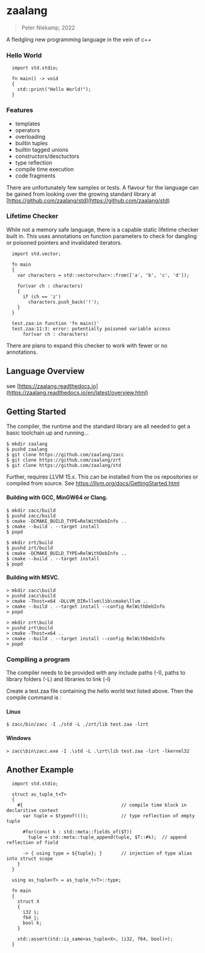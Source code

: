 # zaalang
> Peter Niekamp, 2022

A fledgling new programming language in the vein of c++

### Hello World
```
  import std.stdio;
  
  fn main() -> void
  {
    std::print("Hello World!");
  }
```

### Features

  * templates
  * operators
  * overloading
  * builtin tuples
  * builtin tagged unions
  * constructors/desctuctors
  * type reflection
  * compile time execution
  * code fragments

There are unfortunately few samples or tests. A flavour for the language can be gained from looking over the growing standard library at [https://github.com/zaalang/std](https://github.com/zaalang/std)  

### Lifetime Checker
While not a memory safe language, there is a capable static lifetime checker built in. This uses annotations on function parameters to check for dangling or  poisoned pointers and invalidated iterators.

```
  import std.vector;

  fn main
  {
    var characters = std::vector<char>::from(['a', 'b', 'c', 'd']);

    for(var ch : characters)
    {
      if (ch == 'z')
        characters.push_back('!');
    }
  }
 
  test.zaa:in function 'fn main()'
  test.zaa:11:3: error: potentially poisoned variable access
      for(var ch : characters)               
```

There are plans to expand this checker to work with fewer or no annotations.

## Language Overview
see [https://zaalang.readthedocs.io](https://zaalang.readthedocs.io/en/latest/overview.html)

## Getting Started
The compiler, the runtime and the standard library are all needed to get a basic toolchain up and running...
```
$ mkdir zaalang
$ pushd zaalang
$ git clone https://github.com/zaalang/zacc
$ git clone https://github.com/zaalang/zrt
$ git clone https://github.com/zaalang/std
```

Further, requires LLVM 15.x. This can be installed from the os repositories or compiled from source. See https://llvm.org/docs/GettingStarted.html

#### Building with GCC, MinGW64 or Clang.
```
$ mkdir zacc/build
$ pushd zacc/build
$ cmake -DCMAKE_BUILD_TYPE=RelWithDebInfo ..
$ cmake --build . --target install
$ popd
```
```
$ mkdir zrt/build
$ pushd zrt/build
$ cmake -DCMAKE_BUILD_TYPE=RelWithDebInfo ..
$ cmake --build . --target install
$ popd
```

#### Building with MSVC.
```
> mkdir zacc\build
> pushd zacc\build
> cmake -Thost=x64 -DLLVM_DIR=llvm\lib\cmake\llvm ..
> cmake --build . --target install --config RelWithDebInfo
> popd
```
```
> mkdir zrt\build
> pushd zrt\build
> cmake -Thost=x64 ..
> cmake --build . --target install --config RelWithDebInfo
> popd
```

### Compiling a program
The compiler needs to be provided with any include paths (-I), paths to library folders (-L) and libraries to link (-l)

Create a test.zaa file containing the hello world text listed above. Then the compile command is :

#### Linux
```
$ zacc/bin/zacc -I ./std -L ./zrt/lib test.zaa -lzrt
```

#### Windows
```
> zacc\bin\zacc.exe -I .\std -L .\zrt\lib test.zaa -lzrt -lkernel32
```

## Another Example

```
  import std.stdio;
  
  struct as_tuple_t<T>
  {
    #{                                    // compile time block in declaritive context
      var tuple = $typeof(());            // type reflection of empty tuple
  
      #for(const k : std::meta::fields_of($T))
        tuple = std::meta::tuple_append(tuple, $T::#k);  // append reflection of field
  
      -> { using type = ${tuple}; }       // injection of type alias into struct scope
    }
  }
  
  using as_tuple<T> = as_tuple_t<T>::type;
  
  fn main
  {
    struct X
    {
      i32 i;
      f64 j;
      bool k;
    }
  
    std::assert(std::is_same<as_tuple<X>, (i32, f64, bool)>);
  }
```

